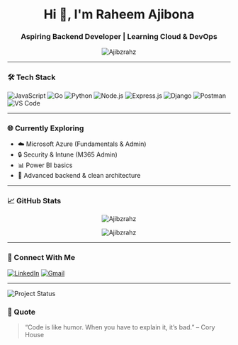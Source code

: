 <h1 align="center">Hi 👋, I'm Raheem Ajibona</h1>
<h3 align="center">Aspiring Backend Developer | Learning Cloud & DevOps</h3>

<p align="center">
  <img src="https://komarev.com/ghpvc/?username=Ajibzrahz&label=Profile%20views&color=0e75b6&style=flat" alt="Ajibzrahz" />
</p>

---

### 🛠️ Tech Stack

![JavaScript](https://img.shields.io/badge/JavaScript-F7DF1E?logo=javascript&logoColor=black)
![Go](https://img.shields.io/badge/Go-00ADD8?logo=go&logoColor=white)
![Python](https://img.shields.io/badge/Python-3776AB?logo=python&logoColor=white)
![Node.js](https://img.shields.io/badge/Node.js-339933?logo=node.js&logoColor=white)
![Express.js](https://img.shields.io/badge/Express.js-000000?logo=express&logoColor=white)
![Django](https://img.shields.io/badge/Django-092E20?logo=django&logoColor=white)
![Postman](https://img.shields.io/badge/Postman-FF6C37?logo=postman&logoColor=white)
![VS Code](https://img.shields.io/badge/VS%20Code-007ACC?logo=visual-studio-code&logoColor=white)

---

### 🌐 Currently Exploring

- ☁️ Microsoft Azure (Fundamentals & Admin)
- 🔒 Security & Intune (M365 Admin)
- 📊 Power BI basics
- 🧠 Advanced backend & clean architecture

---

### 📈 GitHub Stats

<p align="center">
  <img src="https://github-readme-stats.vercel.app/api?username=Ajibzrahz&show_icons=true&theme=tokyonight" alt="Ajibzrahz" />
</p>

<p align="center">
  <img src="https://github-readme-streak-stats.herokuapp.com/?user=Ajibzrahz&theme=tokyonight" alt="Ajibzrahz" />
</p>

---

### 🔗 Connect With Me

[![LinkedIn](https://img.shields.io/badge/LinkedIn-blue?logo=linkedin&style=flat)](https://www.linkedin.com/in/raheem-ajibona-489bb4270/)
[![Gmail](https://img.shields.io/badge/Gmail-D14836?logo=gmail&logoColor=white)](mailto:ajibonaraheem@gmail.com)

---

![Project Status](https://img.shields.io/badge/status-in--progress-yellow)

### 💬 Quote

> “Code is like humor. When you have to explain it, it’s bad.” – Cory House

